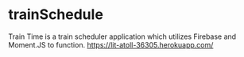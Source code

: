 # trainSchedule
Train Time is a train scheduler application which utilizes Firebase and Moment.JS to function.
https://lit-atoll-36305.herokuapp.com/
